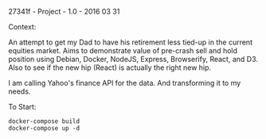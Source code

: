27341f - Project - 1.0 - 2016 03 31

Context: 

An attempt to get my Dad to have his retirement less tied-up in the current equities market. Aims to demonstrate value of pre-crash sell and hold position using Debian, Docker, NodeJS, Express, Browserify, React, and D3. Also to see if the new hip (React) is actually the right new hip.

I am calling Yahoo's finance API for the data. And transforming it to my needs. 

To Start:

```
docker-compose build
docker-compose up -d
```
